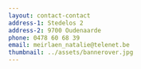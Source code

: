 ```yaml
---
layout: contact-contact
address-1: Stedelos 2
address-2: 9700 Oudenaarde
phone: 0478 60 68 39
email: meirlaen_natalie@telenet.be
thumbnail: ../assets/bannerover.jpg
---
```

